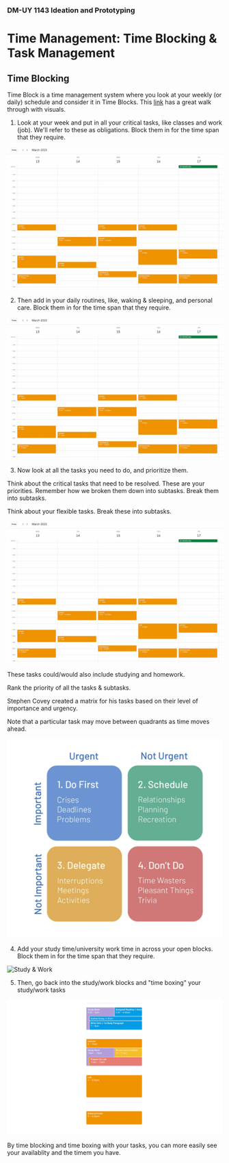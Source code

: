 ### DM-UY 1143 Ideation and Prototyping

# Time Management: Time Blocking & Task Management

## Time Blocking

Time Block is a time management system where you look at your weekly (or daily) schedule and consider it in Time Blocks. This [link](https://learningwithangie.com/time-blocking-method-for-students/) has a great walk through with visuals.

1. Look at your week and put in all your critical tasks, like classes and work (job). We'll refer to these as obligations. Block them in for the time span that they require.

![Critical Tasks](Images/google-calendar-obligations.jpg "Obligations")


2. Then add in your daily routines, like, waking & sleeping, and personal care. Block them in for the time span that they require.

![Obligations](Images/google-calendar-obligations.jpg "Daily Routines")


3. Now look at all the tasks you need to do, and prioritize them. 

Think about the critical tasks that need to be resolved. These are your priorities. Remember how we broken them down into subtasks. Break them into subtasks.

Think about your flexible tasks. Break these into subtasks.

![Tasks](Images/google-calendar-obligations.jpg "Task")

These tasks could/would also include studying and homework.

Rank the priority of all the tasks & subtasks. 

Stephen Covey created a matrix for his tasks based on their level of importance and urgency.

Note that a particular task may move between quadrants as time moves ahead.

![Time Matrix](Images/CoveyTimeMatrix.png "Time Matrix")



4. Add your study time/university work time in across your open blocks. Block them in for the time span that they require.

![Study & Work](Images/google-calendar-obligations-daily-routines-work.png "Study/Work")


5. Then, go back into the study/work blocks and "time boxing" your study/work tasks

![Time Boxing Study & Work](Images/time-boxing-google-calendar-1.png "time box study & work")


By time blocking and time boxing with your tasks, you can more easily see your availablity and the timem you have.




